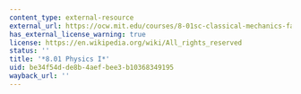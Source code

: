 ```yaml
---
content_type: external-resource
external_url: https://ocw.mit.edu/courses/8-01sc-classical-mechanics-fall-2016/
has_external_license_warning: true
license: https://en.wikipedia.org/wiki/All_rights_reserved
status: ''
title: '*8.01 Physics I*'
uid: be34f54d-de8b-4aef-bee3-b10368349195
wayback_url: ''
---
```

